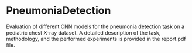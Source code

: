# PneumoniaDetection
Evaluation of different CNN models for the pneumonia detection task on a pediatric chest X-ray dataset.
A detailed description of the task, methodology, and the performed experiments is provided in the report.pdf file.
